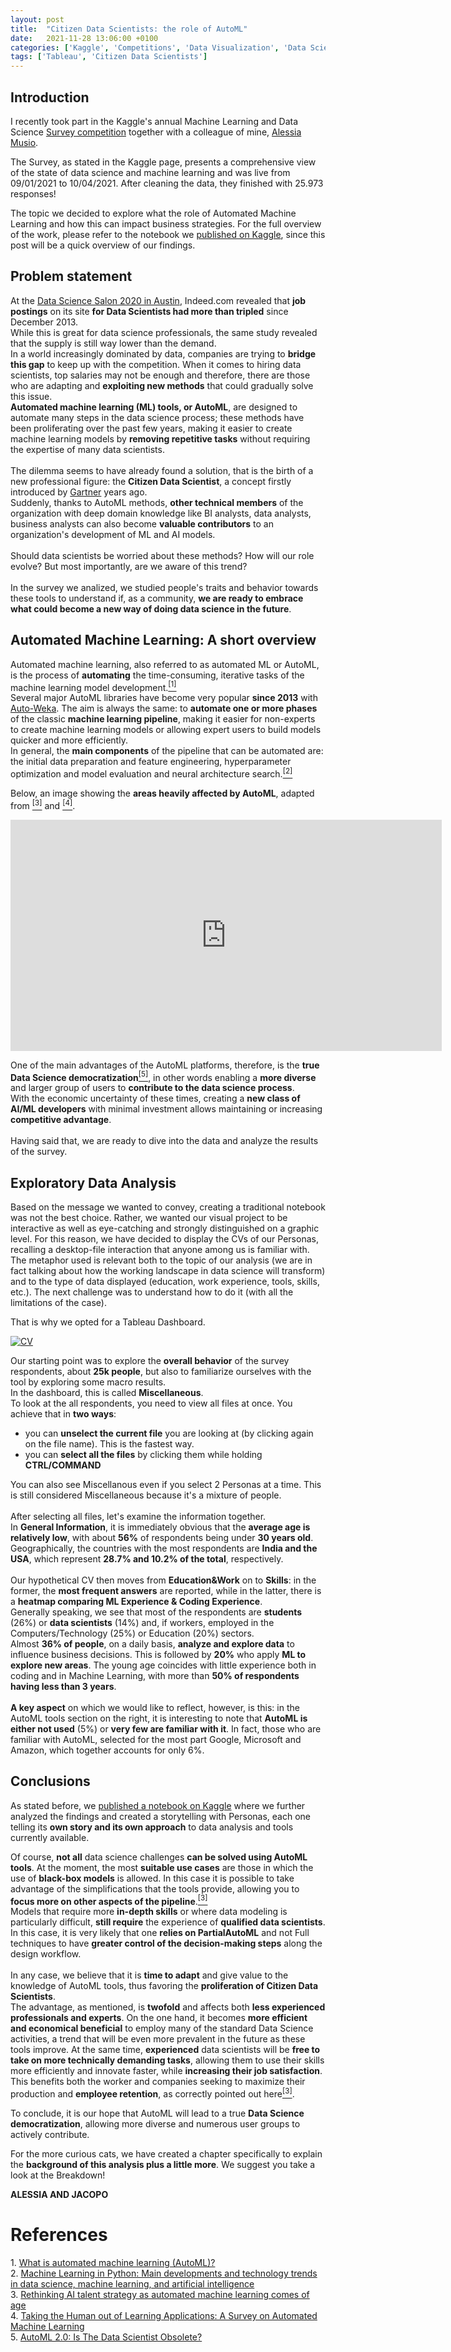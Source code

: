 ```yaml
---
layout: post
title:  "Citizen Data Scientists: the role of AutoML"
date:   2021-11-28 13:06:00 +0100
categories: ['Kaggle', 'Competitions', 'Data Visualization', 'Data Science']
tags: ['Tableau', 'Citizen Data Scientists']
---
```


## Introduction

I recently took part in the Kaggle's annual Machine Learning and Data Science [Survey competition](https://www.kaggle.com/c/kaggle-survey-2021/overview) together with a colleague of mine, [Alessia Musio](https://alessiamusio.com/).

The Survey, as stated in the Kaggle page, presents a comprehensive view of the state of data science and machine learning and was live from 09/01/2021 to 10/04/2021. After cleaning the data, they finished with 25.973 responses!

The topic we decided to explore what the role of Automated Machine Learning and how this can impact business strategies.
For the full overview of the work, please refer to the notebook we [published on Kaggle](https://www.kaggle.com/jacoporepossi/citizen-data-scientists-the-role-of-auto-ml-tools), since this post will be a quick overview of our findings.

## Problem statement
At the [Data Science Salon 2020 in Austin](https://roundtable.datascience.salon/what-indeeds-job-market-data-can-tell-us-about-trends-in-data-science), Indeed.com revealed that **job postings** on its site **for Data Scientists had more than tripled** since December 2013.
<br>
While this is great for data science professionals, the same study revealed that the supply is still way lower than the demand.
<br>
In a world increasingly dominated by data, companies are trying to **bridge this gap** to keep up with the competition. When it comes to hiring data scientists, top salaries may not be enough and therefore, there are those who are adapting and **exploiting new methods** that could gradually solve this issue.
<br>
**Automated machine learning (ML) tools, or AutoML**, are designed to automate many steps in the data science process; these methods have been proliferating over the past few years, making it easier to create machine learning models by **removing repetitive tasks** without requiring the expertise of many data scientists.
<br><br>
The dilemma seems to have already found a solution, that is the birth of a new professional figure: the **Citizen Data Scientist**, a concept firstly introduced by [Gartner](https://www.gartner.com/en/newsroom/press-releases/2017-01-16-gartner-says-more-than-40-percent-of-data-science-tasks-will-be-automated-by-2020) years ago.
<br>
Suddenly, thanks to AutoML methods, **other technical members** of the organization with deep domain knowledge like BI analysts, data analysts, business analysts can also become **valuable contributors** to an organization's development of ML and AI models.
<br><br>
Should data scientists be worried about these methods? How will our role evolve? But most importantly, are we aware of this trend?
<br><br>
In the survey we analized, we studied people's traits and behavior towards these tools to understand if, as a community, **we are ready to embrace what could become a new way of doing data science in the future**.

## Automated Machine Learning: A short overview

Automated machine learning, also referred to as automated ML or AutoML, is the process of **automating** the time-consuming, iterative tasks of the machine learning model development.<a href="#f1" id="a1"><sup>[1]</sup></a>
<br>
Several major AutoML libraries have become very popular **since 2013** with [Auto-Weka](https://www.cs.ubc.ca/labs/beta/Projects/autoweka/). The aim is always the same: to **automate one or more phases** of the classic **machine learning pipeline**, making it easier for non-experts to create machine learning models or allowing expert users to build models quicker and more efficiently.
<br>
In general, the **main components** of the pipeline that can be automated are: the initial data preparation and feature engineering,  hyperparameter optimization and model evaluation and neural architecture search.<a href="#f2" id="a2"><sup>[2]</sup></a>

Below, an image showing the **areas heavily affected by AutoML**, adapted from <a href="#f3" id="a3"><sup>[3]</sup></a> and <a href="#f4" id="a4"><sup>[4]</sup></a>.

<iframe
    width="690px"
    height="370px"
    src="https://alessiamusio.com/other/Kaggle/AutoML.html"
    frameborder="0"
    allowfullscreen
></iframe>

One of the main advantages of the AutoML platforms, therefore, is the **true Data Science democratization**<a href="#f5" id="a5"><sup>[5]</sup></a>, in other words enabling a **more diverse** and larger group of users to **contribute to the data science process**.
<br>
With the economic uncertainty of these times, creating a **new class of AI/ML developers** with minimal investment allows maintaining or increasing **competitive advantage**.
<br><br>
Having said that, we are ready to dive into the data and analyze the results of the survey.

## Exploratory Data Analysis

Based on the message we wanted to convey, creating a traditional notebook was not the best choice. Rather, we wanted our visual project to be interactive as well as eye-catching and strongly distinguished on a graphic level. For this reason, we have decided to display the CVs of our Personas, recalling a desktop-file interaction that anyone among us is familiar with. The metaphor used is relevant both to the topic of our analysis (we are in fact talking about how the working landscape in data science will transform) and to the type of data displayed (education, work experience, tools, skills, etc.).
The next challenge was to understand how to do it (with all the limitations of the case).

That is why we opted for a Tableau Dashboard.

<div class='tableauPlaceholder' id='viz1638056477365' style='position: relative'><noscript><a href='#'><img alt='CV ' src='https://public.tableau.com/static/images/CV/CVsKaggleSurvey2021/CV/1_rss.png' style='border: none' /></a></noscript><object class='tableauViz' style='display:none;'><param name='host_url' value='https%3A%2F%2Fpublic.tableau.com%2F' /> <param name='embed_code_version' value='3' /> <param name='site_root' value='' /><param name='name' value='CVsKaggleSurvey2021/CV' /><param name='tabs' value='no' /><param name='toolbar' value='yes' /><param name='static_image' value='https://public.tableau.com/static/images/CV/CVsKaggleSurvey2021/CV/1.png' /> <param name='animate_transition' value='yes' /><param name='display_static_image' value='yes' /><param name='display_spinner' value='yes' /><param name='display_overlay' value='yes' /><param name='display_count' value='yes' /><param name='language' value='it-IT' /><param name='filter' value='publish=yes' /></object></div> <script type='text/javascript'> var divElement = document.getElementById('viz1638056477365'); var vizElement = divElement.getElementsByTagName('object')[0]; vizElement.style.width='690px';vizElement.style.height='1227px'; var scriptElement = document.createElement('script'); scriptElement.src = 'https://public.tableau.com/javascripts/api/viz_v1.js'; vizElement.parentNode.insertBefore(scriptElement, vizElement); </script>

Our starting point was to explore the <b>overall behavior</b> of the survey respondents, about <b>25k people</b>, but also to familiarize ourselves with the tool by exploring some macro results.
<br>
In the dashboard, this is called **Miscellaneous**.
<br>
To look at the all respondents, you need to view all files at once. You achieve that in **two ways**:
- you can **unselect the current file** you are looking at (by clicking again on the file name). This is the fastest way.
- you can **select all the files** by clicking them while holding **CTRL/COMMAND**

You can also see Miscellanous even if you select 2 Personas at a time. This is still considered Miscellaneous because it's a mixture of people.
<br><br>
After selecting all files, let's examine the information together.
<br>
In <b>General Information</b>, it is immediately obvious that the <b>average age is relatively low</b>, with about <b>56%</b> of respondents being under <b>30 years old</b>.
<br>
Geographically, the countries with the most respondents are <b>India and the USA</b>, which represent <b>28.7% and 10.2% of the total</b>, respectively.
<br><br>
Our hypothetical CV then moves from <b>Education&Work</b> on to <b>Skills</b>: in the former, the <b>most frequent answers</b> are reported, while in the latter, there is a <b>heatmap comparing ML Experience & Coding Experience</b>.
<br>
Generally speaking, we see that most of the respondents are <b>students</b> (26%) or <b>data scientists</b> (14%) and, if workers, employed in the Computers/Technology (25%) or Education (20%) sectors.
<br>
Almost <b>36% of people</b>, on a daily basis, <b>analyze and explore data</b> to influence business decisions. This is followed by <b>20%</b> who apply <b>ML to explore new areas</b>. The young age coincides with little experience both in coding and in Machine Learning, with more than <b>50% of respondents having less than 3 years</b>.
<br><br>
<b>A key aspect</b> on which we would like to reflect, however, is this: in the AutoML tools section on the right, it is interesting to note that <b>AutoML is either not used</b> (5%) or <b>very few are familiar with it</b>. In fact, those who are familiar with AutoML, selected for the most part Google, Microsoft and Amazon, which together accounts for only 6%.

## Conclusions

As stated before, we [published a notebook on Kaggle](https://www.kaggle.com/jacoporepossi/citizen-data-scientists-the-role-of-auto-ml-tools) where we further analyzed the findings and created a storytelling with Personas, each one telling its **own story and its own approach** to data analysis and tools currently available.

Of course, **not all** data science challenges **can be solved using AutoML tools**. At the moment, the most **suitable use cases** are those in which the use of **black-box models** is allowed. In this case it is possible to take advantage of the simplifications that the tools provide, allowing you to **focus more on other aspects of the pipeline**.<a href="#f3" id="a3"><sup>[3]</sup></a>
<br>
Models that require more **in-depth skills** or where data modeling is particularly difficult, **still require** the experience of **qualified data scientists**. In this case, it is very likely that one **relies on PartialAutoML** and not Full techniques to have **greater control of the decision-making steps** along the design workflow.
<br><br>
In any case, we believe that it is **time to adapt** and give value to the knowledge of AutoML tools, thus favoring the **proliferation of Citizen Data Scientists**.
<br>
The advantage, as mentioned, is **twofold** and affects both **less experienced professionals and experts**. On the one hand, it becomes **more efficient and economical beneficial** to employ many of the standard Data Science activities, a trend that will be even more prevalent in the future as these tools improve. At the same time, **experienced** data scientists will be **free to take on more technically demanding tasks**, allowing them to use their skills more efficiently and innovate faster, while **increasing their job satisfaction**. This benefits both the worker and companies seeking to maximize their production and **employee retention**, as correctly pointed out here<a href="#f3" id="a3"><sup>[3]</sup></a>.

To conclude, it is our hope that AutoML will lead to a true **Data Science democratization**, allowing more diverse and numerous user groups to actively contribute.

For the more curious cats, we have created a chapter specifically to explain the **background of this analysis plus a little more**. We suggest you take a look at the Breakdown!

**ALESSIA AND JACOPO**

# <span class="title-section w3-xxlarge">References</span>

<span id="f1">1.</span> [What is automated machine learning (AutoML)?](https://github.com/MicrosoftDocs/azure-docs/blob/master/articles/machine-learning/concept-automated-ml.md)<br>
<span id="f2">2.</span> [Machine Learning in Python: Main developments and technology trends in data science, machine learning, and artificial intelligence](https://arxiv.org/pdf/2002.04803.pdf)<br>
<span id="f3">3.</span> [Rethinking AI talent strategy as automated machine learning comes of age](https://www.mckinsey.com/business-functions/mckinsey-analytics/our-insights/rethinking-ai-talent-strategy-as-automated-machine-learning-comes-of-age)<br>
<span id="f4">4.</span> [Taking the Human out of Learning Applications: A Survey on Automated Machine Learning](https://arxiv.org/pdf/1810.13306.pdf)<br>
<span id="f5">5.</span> [AutoML 2.0: Is The Data Scientist Obsolete?](https://www.forbes.com/sites/cognitiveworld/2020/04/07/automl-20-is-the-data-scientist-obsolete/?sh=2e5661ef53c9)<br>

